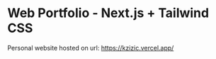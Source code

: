 # Web Portfolio - Next.js + Tailwind CSS

Personal website hosted on url: https://kzizic.vercel.app/
